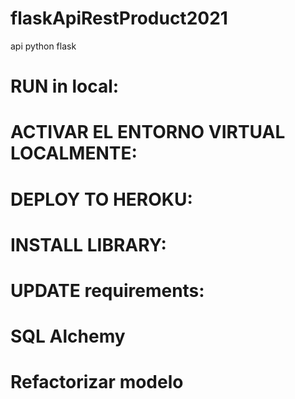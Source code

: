 # flaskApiRestProduct2021
api python flask


# RUN in local:
<!-- 
Ejecutar API localmente:
FLASK_ENV=development flask run
export FLASK_APP=app
flask run
-->


# ACTIVAR EL ENTORNO VIRTUAL LOCALMENTE:
<!--
python3 -m venv venv  : con esto se crea directorio venv
. venv/bin/activate   : activa entorno virtual
pip freeze            : podemos ver las librerias instaladas (luego de instalar cualquier libreria se debe actualizar este archivo)
-->



# DEPLOY TO HEROKU:
<!--
guia subir a heroku:
https://realpython.com/flask-by-example-part-1-project-setup/
-->



# INSTALL LIBRARY:
<!--

Teniendo activado el entorno virtual, instalaremos las siguientes librerias:

~/Escritorio/HEROKU/PYTHON/FLASK/SapFlask$ python --version
(venv) david@dNitro:~/Escritorio/SapFlask$ python -m pip install flask

(venv) david@dNitro:~/Escritorio/SapFlask$ python -m pip install flask-sqlalchemy

(venv) david@dNitro:~/Escritorio/SapFlask$ python -m pip install flask-migrate

(venv) david@dNitro:~/Escritorio/SapFlask$ python -m pip install psycopg2    : (extension de postgress)


venv) david@dNitro:~/Escr/flaskApiRestProduct2021$ pip3 install -U setuptools

venv) david@dNitro:~/Escr/flaskApiRestProduct2021$ pip3 install flasgger

-->



# UPDATE requirements:
<!--
Luego de instalar cualquier libreria, se debe actualizar el archivo con las librerias:

(venv) david@dNit:~/Escr/flaskApiRestProduct2021$ pip freeze > requirements.txt
-->

# SQL Alchemy
<!--
Crearemos una BD llamada:   sap_flask_db 

(venv) david@dNitro:~/Escritorio/SapFlask$ flask db init
Con este comando se crea el directorio: migrations

(venv) david@dNitro:~/Escritorio/SapFlask$ flask db migrate
Con este comando se crea archivo py, con instrucciones listas para actualizar la base de datos.

(venv) david@dNitro:~/Escritorio/SapFlask$ flask db upgrade
Con este comando se actualiza la BD, creando los archivos que tenemos en nuestro model.

(venv) david@dNitro:~/Escritorio/SapFlask$ flask db stamp head
-->


<!--
Sql alchemy es una lib de tipo orm, nos va a permitir crear clases de modelo y nos va permitir mapear estas clases de modelo 
hacia la BD. En Flask no tenemos disponible la extension como en Dyango, es por eso que usaremos SQL Alchemy que es bastante similars 

Una de las ventajas de trabajar con flask es que existen integraciones, por ejemplo SQL Alchemy es una libreria por separado,
pero para integrarlo con Flask existe flask-SQLAlchemy y con esto se facilita el trabajo con flask 

flask-migrate, es muy similar a lo visto con Dyango, sin embargo, con Dyango tenemos disponible el concepto de migraciones 
de manera inmediata tanto el ORM de Dyango y tambien el concepto de migraciones. En Flask no es asi por lo tanto vamos a instalar tambien 
este plugin de flask migrate . Asi que damos enter y podemos ver que similar a SQL Alchemy el proyecto que se usa de base es el proyecto alembic
Installing collected packages: six, python-editor, python-dateutil, Mako, alembic, flask-migrate

Este es el proyecto que nos va a permitir realizar las migraciones

Asi que por un lado SqL Alchemy nos permite el mapeo de nuestras clases de modelos ahacia la Base de datos y el proyecto de 
alembic lo que nos va a hacer es crear los archivos de migraciones y poderlas ejecutar para que finalmente podamos 
observar la creacion de las tablas sobre nuestra base de datos 

Cualquier duda se puede ir a la documentacion de alembic o sqlalchemy
Por ultimo dado que vamos a trabajar con Postgres vamos a trabajar con Postgres vamos a instalar la extension de postgres 



-->


# Refactorizar modelo
<!-- 
Creamos: models.py en la raiz del proyecto
-->